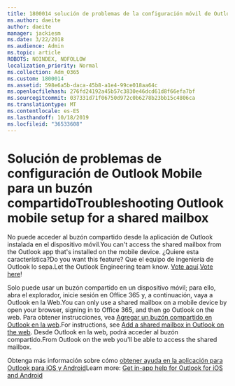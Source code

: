 ```yaml
---
title: 1800014 solución de problemas de la configuración móvil de Outlook para un buzón compartido
ms.author: daeite
author: daeite
manager: jackiesm
ms.date: 3/22/2018
ms.audience: Admin
ms.topic: article
ROBOTS: NOINDEX, NOFOLLOW
localization_priority: Normal
ms.collection: Adm_O365
ms.custom: 1800014
ms.assetid: 598e6a5b-daca-45b8-a1e4-99ce018aa64c
ms.openlocfilehash: 276fd24192a45b57c3830e46dcd61d8f66efa7bf
ms.sourcegitcommit: 037331d71f06750d972c0b6278b23bb15c4806ca
ms.translationtype: MT
ms.contentlocale: es-ES
ms.lasthandoff: 10/18/2019
ms.locfileid: "36533608"
---
```

# <a name="troubleshooting-outlook-mobile-setup-for-a-shared-mailbox"></a><span data-ttu-id="072cd-102">Solución de problemas de configuración de Outlook Mobile para un buzón compartido</span><span class="sxs-lookup"><span data-stu-id="072cd-102">Troubleshooting Outlook mobile setup for a shared mailbox</span></span>

<span data-ttu-id="072cd-103">No puede acceder al buzón compartido desde la aplicación de Outlook instalada en el dispositivo móvil.</span><span class="sxs-lookup"><span data-stu-id="072cd-103">You can't access the shared mailbox from the Outlook app that's installed on the mobile device.</span></span> <span data-ttu-id="072cd-104">¿Quiere esta característica?</span><span class="sxs-lookup"><span data-stu-id="072cd-104">Do you want this feature?</span></span> <span data-ttu-id="072cd-105">Que el equipo de ingeniería de Outlook lo sepa.</span><span class="sxs-lookup"><span data-stu-id="072cd-105">Let the Outlook Engineering team know.</span></span> <span data-ttu-id="072cd-106">[Vote aquí](https://go.microsoft.com/fwlink/?linked=862116).</span><span class="sxs-lookup"><span data-stu-id="072cd-106">[Vote here](https://go.microsoft.com/fwlink/?linked=862116)!</span></span>
  
<span data-ttu-id="072cd-107">Solo puede usar un buzón compartido en un dispositivo móvil; para ello, abra el explorador, inicie sesión en Office 365 y, a continuación, vaya a Outlook en la Web.</span><span class="sxs-lookup"><span data-stu-id="072cd-107">You can only use a shared mailbox on a mobile device by open your browser, signing in to Office 365, and then go Outlook on the web.</span></span> <span data-ttu-id="072cd-108">Para obtener instrucciones, vea [Agregar un buzón compartido en Outlook en la web](https://support.office.com/article/add-a-shared-mailbox-to-outlook-on-the-web-98b5a90d-4e38-415d-a030-f09a4cd28207).</span><span class="sxs-lookup"><span data-stu-id="072cd-108">For instructions, see [Add a shared mailbox in Outlook on the web](https://support.office.com/article/add-a-shared-mailbox-to-outlook-on-the-web-98b5a90d-4e38-415d-a030-f09a4cd28207).</span></span> <span data-ttu-id="072cd-109">Desde Outlook en la web, podrá acceder al buzón compartido.</span><span class="sxs-lookup"><span data-stu-id="072cd-109">From Outlook on the web you'll be able to access the shared mailbox.</span></span>
  
<span data-ttu-id="072cd-110">Obtenga más información sobre cómo [obtener ayuda en la aplicación para Outlook para iOS y Android](https://support.office.com/article/Get-in-app-help-for-Outlook-for-iOS-and-Android-218a22d1-9fa5-4889-b689-de1c63493243)</span><span class="sxs-lookup"><span data-stu-id="072cd-110">Learn more: [Get in-app help for Outlook for iOS and Android](https://support.office.com/article/Get-in-app-help-for-Outlook-for-iOS-and-Android-218a22d1-9fa5-4889-b689-de1c63493243)</span></span>
  

